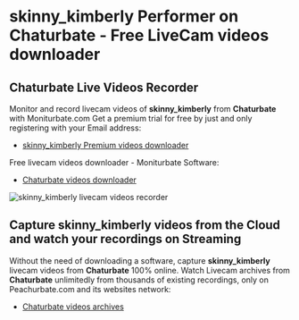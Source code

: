 # skinny_kimberly Performer on Chaturbate - Free LiveCam videos downloader

## Chaturbate Live Videos Recorder

Monitor and record livecam videos of **skinny_kimberly** from **Chaturbate** with Moniturbate.com
Get a premium trial for free by just and only registering with your Email address:
* [skinny_kimberly Premium videos downloader](https://moniturbate.com/request-demo-licence-key.html)

Free livecam videos downloader - Moniturbate Software:
* [Chaturbate videos downloader](https://moniturbate.com/moniturbate-download-software.html)

![skinny_kimberly livecam videos recorder](https://peachurnet.com/templates/moniturbate-software.png)


## Capture skinny_kimberly videos from the Cloud and watch your recordings on Streaming

Without the need of downloading a software, capture **skinny_kimberly** livecam videos from **Chaturbate** 100% online.
Watch Livecam archives from **Chaturbate** unlimitedly from thousands of existing recordings, only on Peachurbate.com and its websites network:
* [Chaturbate videos archives](https://peachurnet.com/)